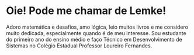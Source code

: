 # Oie! Pode me chamar de Lemke!
Adoro matemática e desafios, amo lógica, leio muitos livros e me considero muito dedicada, especialmente quando é de meu interesse.
Sou estudante do primeiro ano do ensino médio e faço Técnico em Desenvolvimento de Sistemas no Colégio Estadual Professor Loureiro Fernandes.
